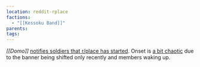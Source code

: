 ```yaml
---
location: reddit-rplace
factions:
  - "[[Kessoku Band]]"
parents: 
tags: 
---
```

*[[Domo]]* [notifies soldiers that r/place has started](https://discord.com/channels/1093664259273130084/1131230952119615600/1131572903176044644). Onset is [a bit chaotic](https://discord.com/channels/1093664259273130084/1131230952119615600/1131572953784533124) due to the banner being shifted only recently and members waking up.
